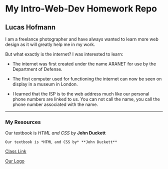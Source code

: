 # My Intro-Web-Dev Homework Repo
##  Lucas Hofmann

I am a freelance photographer and have always wanted to learn more web design as it will greatly help me in my work.

But what exactly is the internet? I was interested to learn:

* The internet was first created under the name ARANET for use by the Department of Defense.

* The first computer used for functioning the internet can now be seen on display in a museum in London.

* I learned that the ISP is to the web address much like our personal phone numbers are linked to us. You can not call the name, you call the phone number associated with the name.

___

### My Resources

Our textbook is *HTML and CSS by* **John Duckett**

`Our textbook is *HTML and CSS by* **John Duckett** `

[Class Link](https://media-ed-online.github.io/intro-web-dev/)

[Our Logo](http://bit.ly/2DIVG46)

